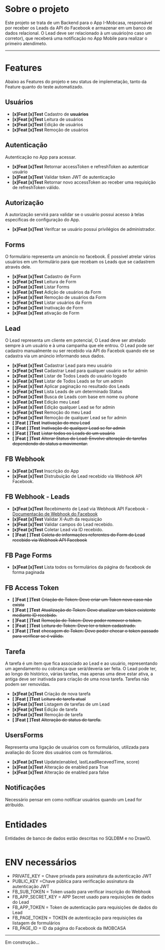 # Sobre o projeto
Este projeto se trata de um Backend para o App I-Mobcasa, responsável por receber os Leads da API do Facebook e armazenar em um banco de dados relacional.
O Lead deve ser relacionado à um usuário(no caso um corretor), que receberá uma notificação no App Mobile para realizar o primeiro atendimeto.

***

# Features
Abaixo as Features do projeto e seu status de implemetação, tanto da Feature quanto do teste automatizado.

## Usuários
- **[x]Feat [x]Test** Cadastro de **usuários**
- **[x]Feat [x]Test** Leitura de usuários
- **[x]Feat [x]Test** Edição de usuários
- **[x]Feat [x]Test** Remoção de usuários

## Autenticação
Autenticação no App para acessar.
- **[x]Feat [x]Test** Retornar accessToken e refreshToken ao autenticar usuário
- **[x]Feat [x]Test** Validar token JWT de autenticação 
- **[x]Feat [x]Test** Retornar novo accessToken ao receber uma requisição de refreshToken válido. 

## Autorização
A autorização servirá para validar se o usuário possui acesso à telas especificas de configuração do App.
- **[x]Feat [x]Test** Verifcar se usuário possui privilégios de administrador.

## Forms
O formulário representa um anúncio no facebook. É possível atrelar vários usuários em um formulário para que recebam os Leads que se cadastrem através dele.
- **[x]Feat [x]Test** Cadastro de Form
- **[x]Feat [x]Test** Leitura de Form
- **[x]Feat [x]Test** Listar Forms
- **[x]Feat [x]Test** Adição de usuários da Form
- **[x]Feat [x]Test** Remoção de usuários da Form
- **[x]Feat [x]Test** Listar usuários da Form
- **[x]Feat [x]Test** Inativação de Form
- **[x]Feat [x]Test** ativação de Form


## Lead
O Lead representa um cliente em potencial, O Lead deve ser atrelado sempre à um usuário e à uma campanha que ele entrou. O Lead pode ser cadastro manualmente ou ser recebido via API do Facebok quando ele se cadastra via um anúncio informando seus dados.
- **[x]Feat [x]Test** Cadastrar Lead para meu usuário
- **[x]Feat [x]Test** Cadastrar Lead para qualquer usuário se for admin
- **[x]Feat [x]Test** Listar de Todos Leads do usuário logado
- **[x]Feat [x]Test** Listar de Todos Leads se for um admin
- **[x]Feat [x]Test** Aplicar paginação no resultado dos Leads
- **[x]Feat [x]Test** Lista Leads de um determinado Status
- **[x]Feat [x]Test** Busca de Leads com base em nome ou phone
- **[x]Feat [x]Test** Edição meu Lead
- **[x]Feat [x]Test** Edição qualquer Lead se for admin
- **[x]Feat [x]Test** Remoção do meu Lead
- **[x]Feat [x]Test** Remoção de qualquer Lead se for admin
- **[ ]Feat [ ]Test** ~~Inativação do meu Lead~~
- **[ ]Feat [ ]Test** ~~Inativação de qualquer Lead se for admin~~ 
- **[ ]Feat [ ]Test** ~~Listar todos os Leads de um usuário~~
- **[ ]Feat [ ]Test** ~~Alterar Status do Lead: Envolve alteração de tarefas dependendo do status a movimentar.~~


## FB Webhook
- **[x]Feat [x]Test** Inscrição do App
- **[x]Feat [x]Test** Distrubuição de Lead recebido via Webhook API Facebook.


## FB Webhook - Leads
- **[x]Feat [x]Test** Recebimento de Lead via Webhook API Facebook - [Documentação de Webhook do Facebook](https://developers.facebook.com/docs/graph-api/webhooks/getting-started)
- **[x]Feat [x]Test** Validar X-Auth da requisição
- **[x]Feat [x]Test** Validar campos do Lead recebido.
- **[x]Feat [x]Test** Coletar Lead via ID recebido.
- **[ ]Feat [ ]Test** ~~Coleta de informações referentes do Form do Lead recebido via Webhook API Facebook~~


## FB Page Forms
- **[x]Feat [x]Test** Lista todos os formulários da página do facebook de forma paginada


## FB Access Token
- **[ ]Feat [ ]Test** ~~Criação de Token: Deve criar um Token novo caso não exista~~
- **[ ]Feat [ ]Test** ~~Atualização de Token: Deve atualizar um token existente mediante ID recebido.~~
- **[ ]Feat [ ]Test** ~~Remoção de Token: Deve poder remover o token.~~
- **[ ]Feat [ ]Test** ~~Leitura de Token: Deve ler o token cadastrado.~~
- **[ ]Feat [ ]Test** ~~checagem de Token: Deve poder checar o token passado para verificar se é válido.~~

## Tarefa
A tarefa é um item que fica associado ao Lead e ao usuário, representando um agendamento ou cobrança que será/deveria ser feita.
O Lead pode ter, ao longo do histórico, várias tarefas, mas apenas uma deve estar ativa, a antiga deve ser inativada para criação de uma nova tarefa. Tarefas não podem ser removidas.
- **[x]Feat [x]Test** Criação de nova tarefa
- **[ ]Feat [ ]Test** ~~Leitura de tarefa atual~~
- **[x]Feat [x]Test** Listagem de tarefas de um Lead
- **[x]Feat [x]Test** Edição de tarefa
- **[x]Feat [x]Test** Remoção de tarefa
- **[ ]Feat [ ]Test** ~~Alteração de status de tarefa.~~

## UsersForms
Representa uma ligação de usuários com os formulários, utilizada para avaliação do Score dos usuários com os formulários.
- **[x]Feat [x]Test** Update(enabled, lastLeadRecevedTime, score)
- **[x]Feat [x]Test** Alteração de enabled para True
- **[x]Feat [x]Test** Alteração de enabled para false

## Notificações
Necessário pensar em como notificar usuários quando um Lead for atribuído.



# Entidades
Entidades de banco de dados estão descritas no SQLDBM e no DrawIO.

<img src="" />


# ENV necessários
- PRIVATE_KEY = Chave privada para assinatura da autenticação JWT
- PUBLIC_KEY =Chave pública para verificação assinatura da autenticação JWT
- FB_SUB_TOKEN = Token usado para verificar inscrição do Webhook
- FB_APP_SECRET_KEY = APP Secret usado para requisições de dados do Lead
- FB_APP_TOKEN = Token de autenticação para requisições de dados do Lead
- FB_PAGE_TOKEN = TOKEN de autenticação para requisições da listagem de formulários
- FB_PAGE_ID = ID da página do Facebook da IMOBCASA

***
Em construção...